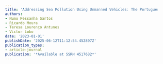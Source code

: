 ```yaml
---
title: 'Addressing Sea Pollution Using Unmanned Vehicles: The Portuguese Case Study'
authors:
- Nuno Pessanha Santos
- Ricardo Moura
- Teresa Lourenço Antunes
- Victor Lobo
date: '2023-01-01'
publishDate: '2025-06-12T11:12:54.452897Z'
publication_types:
- article-journal
publication: '*Available at SSRN 4517682*'
---
```

